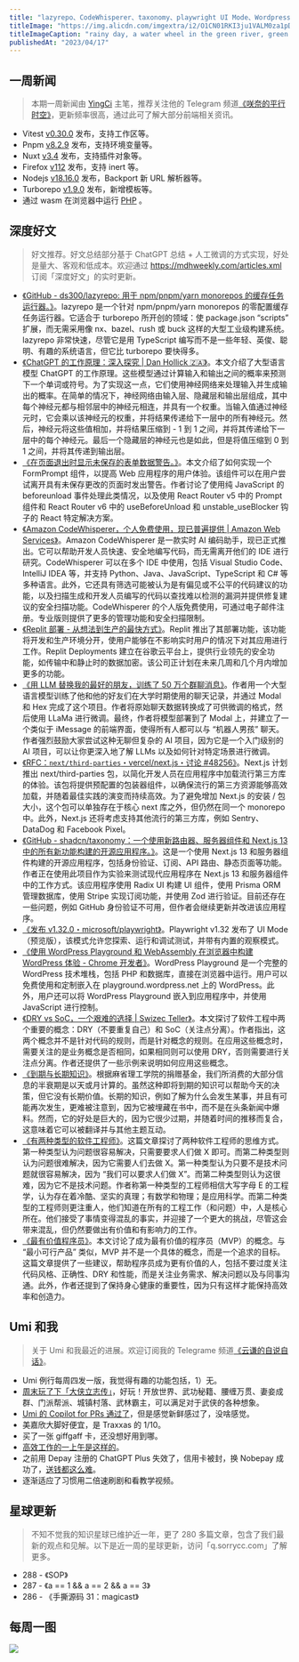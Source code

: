 ```yaml
---
title: "lazyrepo、CodeWhisperer、taxonomy、playwright UI Mode、Wordpress Playground、最有价值程序员"
titleImage: "https://img.alicdn.com/imgextra/i2/O1CN01RKI3ju1VALM0za1pD_!!6000000002612-0-tps-1456-816.jpg_1200x1200.jpg"
titleImageCaption: "rainy day, a water wheel in the green river, green plants and flowers in the foreground, mountains and water in the distance"
publishedAt: "2023/04/17"
---
```


## 一周新闻
> 本期一周新闻由 [YingCi](https://github.com/fz6m) 主笔，推荐关注他的 Telegram 频道[《咲奈的平行时空》](https://t.me/SakinaSpace)，更新频率很高，通过此可了解大部分前端相关资讯。

 - Vitest [v0.30.0](https://github.com/vitest-dev/vitest/releases/tag/v0.30.0) 发布，支持工作区等。
 - Pnpm [v8.2.9](https://github.com/pnpm/pnpm/releases/tag/v8.2.0) 发布，支持环境变量等。
 - Nuxt [v3.4](https://nuxt.com/blog/v3-4) 发布，支持插件对象等。
 - Firefox [v112](https://developer.mozilla.org/en-US/docs/Mozilla/Firefox/Releases/112) 发布，支持 inert 等。
 - Nodejs [v18.16.0](https://nodejs.org/en/blog/release/v18.16.0) 发布，Backport 新 URL 解析器等。
 - Turborepo [v1.9.0](https://turbo.build/blog/turbo-1-9-0) 发布，新增模板等。
 - 通过 wasm 在浏览器中运行 [PHP](https://www.npmjs.com/package/@php-wasm/node) 。

## 深度好文
> 好文推荐。好文总结部分基于 ChatGPT 总结 + 人工微调的方式实现，好处是量大、客观和低成本。欢迎通过 https://mdhweekly.com/articles.xml 订阅「深度好文」的实时更新。

- [《GitHub - ds300/lazyrepo: 用于 npm/pnpm/yarn monorepos 的缓存任务运行器。》](https://github.com/ds300/lazyrepo)。lazyrepo 是一个针对 npm/pnpm/yarn monorepos 的零配置缓存任务运行器。它适合于 turborepo 所开创的领域：使 package.json “scripts” 扩展，而无需采用像 nx、bazel、rush 或 buck 这样的大型工业级构建系统。lazyrepo 非常快速，尽管它是用 TypeScript 编写而不是一些年轻、英俊、聪明、有趣的系统语言，但它比 turborepo 要快得多。
- [《ChatGPT 的工作原理：深入探究 | Dan Hollick 🇿🇦》](https://typefully.com/DanHollick/yA3ppZC)。本文介绍了大型语言模型 ChatGPT 的工作原理。这些模型通过计算输入和输出之间的概率来预测下一个单词或符号。为了实现这一点，它们使用神经网络来处理输入并生成输出的概率。在简单的情况下，神经网络由输入层、隐藏层和输出层组成，其中每个神经元都与相邻层中的神经元相连，并具有一个权重。当输入值通过神经元时，它会乘以该神经元的权重，并将结果传递给下一层中的所有神经元。然后，神经元将这些值相加，并将结果压缩到 - 1 到 1 之间，并将其传递给下一层中的每个神经元。最后一个隐藏层的神经元也是如此，但是将值压缩到 0 到 1 之间，并将其传递到输出层。
- [《在页面退出时显示未保存的表单数据警告。》](https://claritydev.net/blog/display-warning-for-unsaved-form-data-on-page-exit)。本文介绍了如何实现一个 FormPrompt 组件，以提高 Web 应用程序的用户体验。该组件可以在用户尝试离开具有未保存更改的页面时发出警告。作者讨论了使用纯 JavaScript 的 beforeunload 事件处理此类情况，以及使用 React Router v5 中的 Prompt 组件和 React Router v6 中的 useBeforeUnload 和 unstable_useBlocker 钩子的 React 特定解决方案。
- [《Amazon CodeWhisperer，个人免费使用，现已普遍提供 | Amazon Web Services》](https://aws.amazon.com/blogs/aws/amazon-codewhisperer-free-for-individual-use-is-now-generally-available/)。Amazon CodeWhisperer 是一款实时 AI 编码助手，现已正式推出。它可以帮助开发人员快速、安全地编写代码，而无需离开他们的 IDE 进行研究。CodeWhisperer 可以在多个 IDE 中使用，包括 Visual Studio Code、IntelliJ IDEA 等，并支持 Python、Java、JavaScript、TypeScript 和 C# 等多种语言。此外，它还具有筛选可能被认为是有偏见或不公平的代码建议的功能，以及扫描生成和开发人员编写的代码以查找难以检测的漏洞并提供修复建议的安全扫描功能。CodeWhisperer 的个人版免费使用，可通过电子邮件注册。专业版则提供了更多的管理功能和安全扫描限制。
- [《Replit 部署 - 从想法到生产的最快方式》](https://blog.replit.com/deployments-launch)。Replit 推出了其部署功能，该功能将开发和生产环境分开，使用户能够在不影响实时用户的情况下对其应用进行工作。Replit Deployments 建立在谷歌云平台上，提供行业领先的安全功能，如传输中和静止时的数据加密。该公司正计划在未来几周和几个月内增加更多的功能。
- [《用 LLM 替换我的最好的朋友，训练了 50 万个群聊消息》](https://www.izzy.co/blogs/robo-boys.html)。作者用一个大型语言模型训练了他和他的好友们在大学时期使用的聊天记录，并通过 Modal 和 Hex 完成了这个项目。作者将原始聊天数据转换成了可供微调的格式，然后使用 LLaMa 进行微调。最终，作者将模型部署到了 Modal 上，并建立了一个类似于 iMessage 的前端界面，使得所有人都可以与 “机器人男孩” 聊天。作者强烈鼓励大家尝试这种无聊但复杂的 AI 项目，因为它是一个入门级别的 AI 项目，可以让你更深入地了解 LLMs 以及如何针对特定场景进行微调。
- [《RFC：`next/third-parties`・vercel/next.js・讨论 #48256》](https://github.com/vercel/next.js/discussions/48256)。Next.js 计划推出 next/third-parties 包，以简化开发人员在应用程序中加载流行第三方库的体验。该包将提供预配置的包装器组件，以确保流行的第三方资源能够高效加载，并随着最佳实践的演变而持续高效。为了避免增加 Next.js 的安装 / 包大小，这个包可以单独存在于核心 next 库之外，但仍然在同一个 monorepo 中。此外，Next.js 还将考虑支持其他流行的第三方库，例如 Sentry、DataDog 和 Facebook Pixel。
- [《GitHub - shadcn/taxonomy：一个使用新路由器、服务器组件和 Next.js 13 中的所有新功能构建的开源应用程序。》](https://github.com/shadcn/taxonomy)。这是一个使用 Next.js 13 和服务器组件构建的开源应用程序，包括身份验证、订阅、API 路由、静态页面等功能。作者正在使用此项目作为实验来测试现代应用程序在 Next.js 13 和服务器组件中的工作方式。该应用程序使用 Radix UI 构建 UI 组件，使用 Prisma ORM 管理数据库，使用 Stripe 实现订阅功能，并使用 Zod 进行验证。目前还存在一些问题，例如 GitHub 身份验证不可用，但作者会继续更新并改进该应用程序。
- [《发布 v1.32.0・microsoft/playwright》](https://github.com/microsoft/playwright/releases/tag/v1.32.0)。Playwright v1.32 发布了 UI Mode（预览版），该模式允许您探索、运行和调试测试，并带有内置的观察模式。
- [《使用 WordPress Playground 和 WebAssembly 在浏览器中构建 WordPress 体验 - Chrome 开发者》](https://developer.chrome.com/en/blog/wordpress-playground/)。WordPress Playground 是一个完整的 WordPress 技术堆栈，包括 PHP 和数据库，直接在浏览器中运行。用户可以免费使用和定制嵌入在 playground.wordpress.net 上的 WordPress。此外，用户还可以将 WordPress Playground 嵌入到应用程序中，并使用 JavaScript 进行控制。
- [《DRY vs SoC，一个艰难的选择 | Swizec Teller》](https://swizec.com/blog/dry-vs-soc-a-difficult-choice/)。本文探讨了软件工程中两个重要的概念：DRY（不要重复自己）和 SoC（关注点分离）。作者指出，这两个概念并不是针对代码的规则，而是针对概念的规则。在应用这些概念时，需要关注的是业务概念是否相同，如果相同则可以使用 DRY，否则需要进行关注点分离。作者还提供了一些示例来说明如何应用这些概念。
- [《到期与长期知识》](https://collabfund.com/blog/expiring-vs-lt-knowledge/)。根据麻省理工学院的捐赠基金，我们所消费的大部分信息的半衰期是以天或月计算的。虽然这种即将到期的知识可以帮助今天的决策，但它没有长期价值。长期的知识，例如了解为什么会发生某事，并且有可能再次发生，更难被注意到，因为它被埋藏在书中，而不是在头条新闻中爆料。然而，它的好处是巨大的，因为它很少过期，并随着时间的推移而复合，这意味着它可以被翻译并与其他主题互动。
- [《有两种类型的软件工程师》](https://registerspill.thorstenball.com/p/two-types-of-software-engineers)。这篇文章探讨了两种软件工程师的思维方式。第一种类型认为问题很容易解决，只需要要求人们做 X 即可。而第二种类型则认为问题很难解决，因为它需要人们去做 X。第一种类型认为只要不是技术问题就很容易解决，因为 “我们可以要求人们做 X”。而第二种类型则认为这很难，因为它不是技术问题。作者称第一种类型的工程师相信大写字母 E 的工程学，认为存在着冷酷、坚实的真理；有数学和物理；是应用科学。而第二种类型的工程师则更注重人，他们知道在所有的工程工作（和问题）中，人是核心所在。他们接受了事情变得混乱的事实，并迎接了一个更大的挑战，尽管这会带来混乱，但仍然要做出有价值和有影响力的工作。
- [《最有价值程序员》](https://arendjr.nl/2023/04/mvp-the-most-valuable-programmer)。本文讨论了成为最有价值的程序员（MVP）的概念。与 “最小可行产品” 类似，MVP 并不是一个具体的概念，而是一个追求的目标。这篇文章提供了一些建议，帮助程序员成为更有价值的人，包括不要过度关注代码风格、正确性、DRY 和性能，而是关注业务需求、解决问题以及与同事沟通。此外，作者还提到了保持身心健康的重要性，因为只有这样才能保持高效率和创造力。

## Umi 和我
> 关于 Umi 和我最近的进展。欢迎订阅我的 Telegrame 频道[《云谦的自说自话》](https://t.me/yqtalk)。

- Umi 例行每周四发一版，我觉得有趣的功能包括，1）无。
- [周末玩了下「大侠立志传」](https://t.me/yqtalk/325)，好玩！开放世界、武功秘籍、腰缠万贯、妻妾成群、门派帮派、城镇村落、武林霸主，可以满足对于武侠的各种想象。
- [Umi 的 Copilot for PRs 通过了](https://t.me/yqtalk/327)，但是感觉新鲜感过了，没啥感觉。
- 美嘉欣大脚好便宜，是 Traxxas 的 1/10。
- 买了一张 giffgaff 卡，还没想好用到哪。
- [高效工作的一上午是这样的](https://t.me/yqtalk/335)。
- 之前用 Depay 注册的 ChatGPT Plus 失效了，信用卡被封，换 Nobepay 成功了，[送钱都这么难](https://t.me/yqtalk/336)。
- 逐渐适应了习惯用二倍速刷剧和看教学视频。

## 星球更新
> 不知不觉我的知识星球已维护近一年，更了 280 多篇文章，包含了我们最新的观点和见解。以下是近一周的星球更新，访问「q.sorrycc.com」了解更多。

- 288 - 《SOP》
- 287 - 《a == 1 && a == 2 && a == 3》
- 286 - 《手撕源码 31：magicast》

## 每周一图

![](https://img.alicdn.com/imgextra/i4/O1CN01ZeThvH291G828BaqN_!!6000000008007-2-tps-643-657.png)
